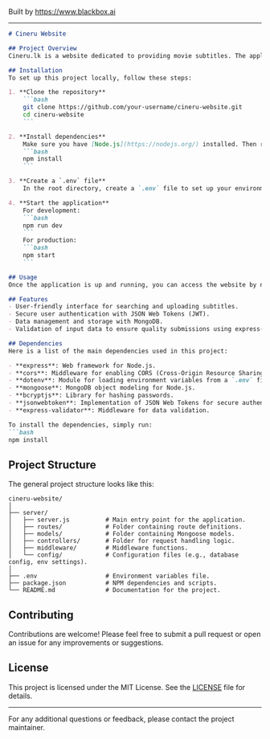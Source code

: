 
Built by https://www.blackbox.ai

---

```markdown
# Cineru Website

## Project Overview
Cineru.lk is a website dedicated to providing movie subtitles. The application allows users to access, upload, and manage subtitles for various films. Built using Node.js, Express, and MongoDB, this project aims to deliver a seamless experience for users who need reliable subtitle resources.

## Installation
To set up this project locally, follow these steps:

1. **Clone the repository**
    ```bash
    git clone https://github.com/your-username/cineru-website.git
    cd cineru-website
    ```

2. **Install dependencies**
    Make sure you have [Node.js](https://nodejs.org/) installed. Then run:
    ```bash
    npm install
    ```

3. **Create a `.env` file**
    In the root directory, create a `.env` file to set up your environment variables. You might need to specify database connection strings and other configurations.

4. **Start the application**
    For development:
    ```bash
    npm run dev
    ```
    For production:
    ```bash
    npm start
    ```

## Usage
Once the application is up and running, you can access the website by navigating to `http://localhost:3000` in your browser.

## Features
- User-friendly interface for searching and uploading subtitles.
- Secure user authentication with JSON Web Tokens (JWT).
- Data management and storage with MongoDB.
- Validation of input data to ensure quality submissions using express-validator.

## Dependencies
Here is a list of the main dependencies used in this project:

- **express**: Web framework for Node.js.
- **cors**: Middleware for enabling CORS (Cross-Origin Resource Sharing).
- **dotenv**: Module for loading environment variables from a `.env` file.
- **mongoose**: MongoDB object modeling for Node.js.
- **bcryptjs**: Library for hashing passwords.
- **jsonwebtoken**: Implementation of JSON Web Tokens for secure authentication.
- **express-validator**: Middleware for data validation.

To install the dependencies, simply run:
```bash
npm install
```

## Project Structure
The general project structure looks like this:

```
cineru-website/
│
├── server/
│   ├── server.js          # Main entry point for the application.
│   ├── routes/            # Folder containing route definitions.
│   ├── models/            # Folder containing Mongoose models.
│   ├── controllers/       # Folder for request handling logic.
│   ├── middleware/        # Middleware functions.
│   └── config/            # Configuration files (e.g., database config, env settings).
│
├── .env                   # Environment variables file.
├── package.json           # NPM dependencies and scripts.
└── README.md              # Documentation for the project.
```

## Contributing
Contributions are welcome! Please feel free to submit a pull request or open an issue for any improvements or suggestions.

## License
This project is licensed under the MIT License. See the [LICENSE](LICENSE) file for details.

---

For any additional questions or feedback, please contact the project maintainer.
```